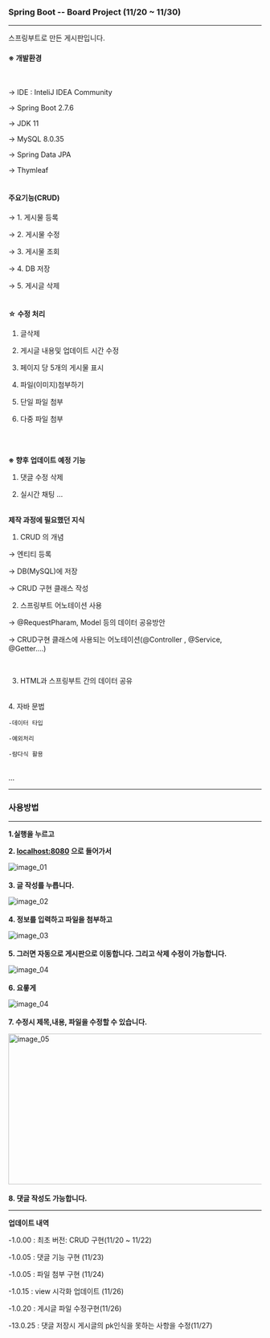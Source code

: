 ### Spring Boot -- Board Project (11/20 ~ 11/30)

---

스프링부트로 만든 게시판입니다.


#### __※ 개발환경__
 <br>

 → IDE : InteliJ IDEA Community

 → Spring Boot 2.7.6

 → JDK 11

 → MySQL 8.0.35

 →  Spring Data JPA

 → Thymleaf
  <br>
   <br>

#### 주요기능(CRUD)
 → 1. 게시물 등록

 → 2. 게시물 수정

 → 3. 게시물 조회

 → 4. DB 저장

 → 5. 게시글 삭제
  <br>
   <br>



#### ☆ 수정 처리

1. 글삭제

2. 게시글 내용및 업데이트 시간 수정
3. 페이지 당 5개의 게시물 표시
4. 파일(이미지)첨부하기
5. 단일 파일 첨부
6. 다중 파일 첨부

 <br>
  <br>

__※ 향후 업데이트 예정 기능__
1. 댓글 수정 삭제

2. 실시간 채팅
...


<br>__제작 과정에 필요했던 지식__

1. CRUD 의 개념

 → 엔티티 등록

 → DB(MySQL)에 저장

 → CRUD 구현 클래스 작성
 <br>

2. 스프링부트 어노테이션 사용

  → @RequestPharam, Model 등의 데이터 공유방안

  → CRUD구현 클래스에 사용되는 어노테이션(@Controller , @Service, @Getter....)

  <br>

3. HTML과 스프링부트 간의 데이터 공유

<br> 4. 자바 문법

    -데이터 타입

    -예외처리

    -람다식 활용
 <br>...

---

### __사용방법__
---

<p align="center">

__1.실행을 누르고__

__2. [localhost:8080](http://localhost:8080/) 으로 들어가서__


  <img src="./imgs/1.jpg" alt="image_01"><br><br>
__3. 글 작성를 누릅니다.__

  <img src="./imgs/2.jpg" alt="image_02"><br><br>
__4. 정보를 입력하고 파일을 첨부하고__

  <img src="./imgs/3.jpg" alt="image_03"><br><br>
__5. 그러면 자동으로 게시판으로 이동합니다.  그리고 삭제 수정이 가능합니다.__

  <img src="./imgs/5.jpg" alt="image_04"><br><br>
__6. 요롷게__

  <img src="./imgs/5-1.jpg" alt="image_04"><br><br>
__7. 수정시 제목,내용, 파일을 수정할 수 있습니다.__

  <img src="./imgs/6.jpg" alt="image_05" width="600" height="300"><br><br>
__8. 댓글 작성도 가능합니다.__
  </p>


---
__업데이트 내역__

-1.0.00 : 최초 버전: CRUD 구현(11/20 ~ 11/22)

-1.0.05 : 댓글 기능 구현 (11/23)

-1.0.05 : 파일 첨부 구현 (11/24)

-1.0.15 : view 시각화 업데이트 (11/26)

-1.0.20 : 게시글 파일 수정구현(11/26)

-13.0.25 : 댓글 저장시 게시글의 pk인식을 못하는 사항을  수정(11/27)
